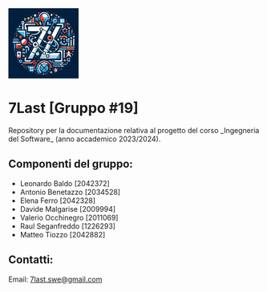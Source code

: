 <img style="width: 140px" src="./logo/logo.png">
<h1>7Last [Gruppo #19]</h1>

<p>Repository per la documentazione relativa al progetto del corso _Ingegneria del Software_ (anno accademico 2023/2024).</p>

<h2>Componenti del gruppo:</h2>
<ul>
    <li>Leonardo Baldo [2042372]</li>
    <li>Antonio Benetazzo [2034528]</li>
    <li>Elena Ferro [2042328]</li>
    <li>Davide Malgarise [2009994]</li>
    <li>Valerio Occhinegro [2011069]</li>
    <li>Raul Seganfreddo [1226293]</li>
    <li>Matteo Tiozzo [2042882]</li>
</ul>

<h2>Contatti:</h2>
<p>Email: <a href="mailto:7last.swe@gmail.com">7last.swe@gmail.com</a></p>
